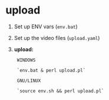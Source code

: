 # upload

1. Set up ENV vars (`env.bat`)
2. Set up the video files (`upload.yaml`)
3. **upload:**

        WINDOWS
        
        `env.bat & perl upload.pl`
        
        GNU/LINUX
        
        `source env.sh && perl upload.pl`
